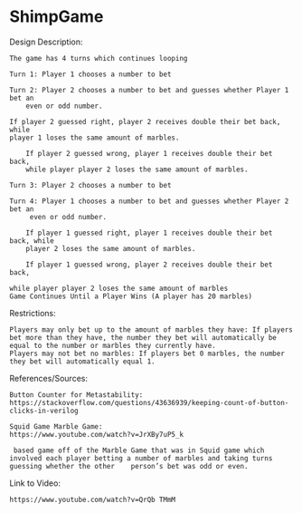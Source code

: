 # ShimpGame

Design Description:


	The game has 4 turns which continues looping

	Turn 1: Player 1 chooses a number to bet
	
	Turn 2: Player 2 chooses a number to bet and guesses whether Player 1 bet an 
		even or odd number.
		
	If player 2 guessed right, player 2 receives double their bet back, while 
	player 1 loses the same amount of marbles.

		If player 2 guessed wrong, player 1 receives double their bet back, 
		while player player 2 loses the same amount of marbles.

	Turn 3: Player 2 chooses a number to bet
	
	Turn 4: Player 1 chooses a number to bet and guesses whether Player 2 bet an
		 even or odd number.
		 
		If player 1 guessed right, player 1 receives double their bet back, while 
		player 2 loses the same amount of marbles.

		If player 1 guessed wrong, player 2 receives double their bet back, 
		
	while player player 2 loses the same amount of marbles
	Game Continues Until a Player Wins (A player has 20 marbles)



Restrictions: 


	Players may only bet up to the amount of marbles they have: If players bet more than they have, the number they bet will automatically be equal to the number or marbles they currently have.
	Players may not bet no marbles: If players bet 0 marbles, the number they bet will automatically equal 1.


References/Sources:

	Button Counter for Metastability:
	https://stackoverflow.com/questions/43636939/keeping-count-of-button-clicks-in-verilog

	Squid Game Marble Game:
	https://www.youtube.com/watch?v=JrXBy7uP5_k
	
	 based game off of the Marble Game that was in Squid game which involved each player betting a number of marbles and taking turns guessing whether the other 	person’s bet was odd or even. 

Link to Video:

	https://www.youtube.com/watch?v=QrQb TMmM

